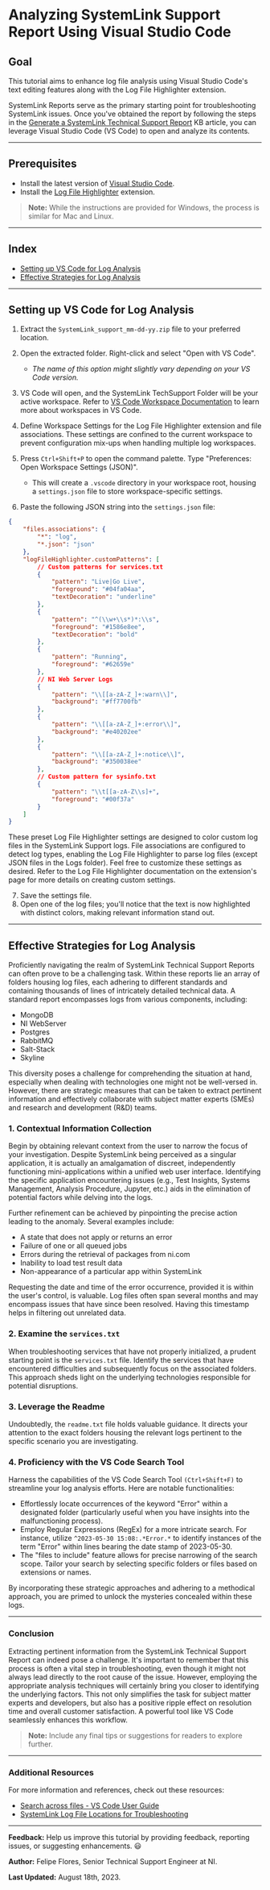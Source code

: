 # Analyzing SystemLink Support Report Using Visual Studio Code

## Goal

This tutorial aims to enhance log file analysis using Visual Studio Code's text editing features along with the Log File Highlighter extension.

SystemLink Reports serve as the primary starting point for troubleshooting SystemLink issues. Once you've obtained the report by following the steps in the [Generate a SystemLink Technical Support Report](https://knowledge.ni.com/KnowledgeArticleDetails?id=kA03q000000YGpmCAG&l=en-US) KB article, you can leverage Visual Studio Code (VS Code) to open and analyze its contents.

---
## Prerequisites

- Install the latest version of [Visual Studio Code](https://code.visualstudio.com/download).
- Install the [Log File Highlighter](https://marketplace.visualstudio.com/items?itemName=emilast.LogFileHighlighter) extension.

> **Note:** While the instructions are provided for Windows, the process is similar for Mac and Linux.

---
## Index

- [Setting up VS Code for Log Analysis](#setting-up-vs-code-for-log-analysis)
- [Effective Strategies for Log Analysis](#effective-strategies-for-log-analysis)

---
## Setting up VS Code for Log Analysis

1. Extract the `SystemLink_support_mm-dd-yy.zip` file to your preferred location.

2. Open the extracted folder. Right-click and select "Open with VS Code".
    - *The name of this option might slightly vary depending on your VS Code version.*
    
3. VS Code will open, and the SystemLink TechSupport Folder will be your active workspace. Refer to [VS Code Workspace Documentation](https://code.visualstudio.com/docs/editor/workspaces) to learn more about workspaces in VS Code.

4. Define Workspace Settings for the Log File Highlighter extension and file associations. These settings are confined to the current workspace to prevent configuration mix-ups when handling multiple log workspaces.

5. Press `Ctrl+Shift+P` to open the command palette. Type "Preferences: Open Workspace Settings (JSON)".
    - This will create a `.vscode` directory in your workspace root, housing a `settings.json` file to store workspace-specific settings.

6. Paste the following JSON string into the `settings.json` file:

```json
{
    "files.associations": {
        "*": "log",
        "*.json": "json"
    },
    "logFileHighlighter.customPatterns": [
        // Custom patterns for services.txt
        {
            "pattern": "Live|Go Live",
            "foreground": "#04fa04aa",
            "textDecoration": "underline"
        },
        {
            "pattern": "^(\\w+\\s*)*:\\s",
            "foreground": "#1586e8ee",
            "textDecoration": "bold"
        },
        {
            "pattern": "Running",
            "foreground": "#62659e"
        },
        // NI Web Server Logs
        {
            "pattern": "\\[[a-zA-Z_]+:warn\\]",
            "background": "#ff7700fb"
        },
        {
            "pattern": "\\[[a-zA-Z_]+:error\\]",
            "background": "#e40202ee"
        },
        {
            "pattern": "\\[[a-zA-Z_]+:notice\\]",
            "background": "#350038ee"
        },
        // Custom pattern for sysinfo.txt
        {
            "pattern": "\\t[[a-zA-Z\\s]+",
            "foreground": "#00f37a"
        }
    ]
}
```
These preset Log File Highlighter settings are designed to color custom log files in the SystemLink Support logs. File associations are configured to detect log types, enabling the Log File Highlighter to parse log files (except JSON files in the Logs folder). Feel free to customize these settings as desired. Refer to the Log File Highlighter documentation on the extension's page for more details on creating custom settings.

7. Save the settings file.
8. Open one of the log files; you'll notice that the text is now highlighted with distinct colors, making relevant information stand out.

---
## Effective Strategies for Log Analysis

Proficiently navigating the realm of SystemLink Technical Support Reports can often prove to be a challenging task. Within these reports lie an array of folders housing log files, each adhering to different standards and containing thousands of lines of intricately detailed technical data. A standard report encompasses logs from various components, including:

- MongoDB
- NI WebServer
- Postgres
- RabbitMQ
- Salt-Stack
- Skyline

This diversity poses a challenge for comprehending the situation at hand, especially when dealing with technologies one might not be well-versed in. However, there are strategic measures that can be taken to extract pertinent information and effectively collaborate with subject matter experts (SMEs) and research and development (R&D) teams.

### 1. Contextual Information Collection

Begin by obtaining relevant context from the user to narrow the focus of your investigation. Despite SystemLink being perceived as a singular application, it is actually an amalgamation of discreet, independently functioning mini-applications within a unified web user interface. Identifying the specific application encountering issues (e.g., Test Insights, Systems Management, Analysis Procedure, Jupyter, etc.) aids in the elimination of potential factors while delving into the logs.

Further refinement can be achieved by pinpointing the precise action leading to the anomaly. Several examples include:

- A state that does not apply or returns an error
- Failure of one or all queued jobs
- Errors during the retrieval of packages from ni.com
- Inability to load test result data
- Non-appearance of a particular app within SystemLink

Requesting the date and time of the error occurrence, provided it is within the user's control, is valuable. Log files often span several months and may encompass issues that have since been resolved. Having this timestamp helps in filtering out unrelated data.

### 2. Examine the `services.txt`

When troubleshooting services that have not properly initialized, a prudent starting point is the `services.txt` file. Identify the services that have encountered difficulties and subsequently focus on the associated folders. This approach sheds light on the underlying technologies responsible for potential disruptions.

### 3. Leverage the Readme

Undoubtedly, the `readme.txt` file holds valuable guidance. It directs your attention to the exact folders housing the relevant logs pertinent to the specific scenario you are investigating.

### 4. Proficiency with the VS Code Search Tool

Harness the capabilities of the VS Code Search Tool `(Ctrl+Shift+F)` to streamline your log analysis efforts. Here are notable functionalities:

- Effortlessly locate occurrences of the keyword "Error" within a designated folder (particularly useful when you have insights into the malfunctioning process).
- Employ Regular Expressions (RegEx) for a more intricate search. For instance, utilize `^2023-05-30 15:08:.*Error.*` to identify instances of the term "Error" within lines bearing the date stamp of 2023-05-30.
- The "files to include" feature allows for precise narrowing of the search scope. Tailor your search by selecting specific folders or files based on extensions or names.

By incorporating these strategic approaches and adhering to a methodical approach, you are primed to unlock the mysteries concealed within these logs.

---
### Conclusion

Extracting pertinent information from the SystemLink Technical Support Report can indeed pose a challenge. It's important to remember that this process is often a vital step in troubleshooting, even though it might not always lead directly to the root cause of the issue. However, employing the appropriate analysis techniques will certainly bring you closer to identifying the underlying factors. This not only simplifies the task for subject matter experts and developers, but also has a positive ripple effect on resolution time and overall customer satisfaction. A powerful tool like VS Code seamlessly enhances this workflow.

> **Note:** Include any final tips or suggestions for readers to explore further.

---

### Additional Resources

For more information and references, check out these resources:

- [Search across files - VS Code User Guide](https://code.visualstudio.com/docs/editor/codebasics#_search-across-files)
- [SystemLink Log File Locations for Troubleshooting](https://knowledge.ni.com/KnowledgeArticleDetails?id=kA00Z000000kGcSSAU&l=en-US)

---
**Feedback:** Help us improve this tutorial by providing feedback, reporting issues, or suggesting enhancements. :smiley:

**Author:** Felipe Flores, Senior Technical Support Engineer at NI.

**Last Updated:** August 18th, 2023.